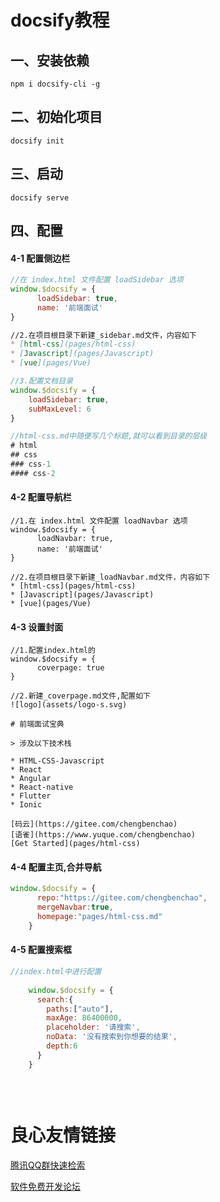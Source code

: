 # docsify教程

## 一、安装依赖

```
npm i docsify-cli -g
```

## 二、初始化项目

```
docsify init
```

## 三、启动

```
docsify serve
```

## 四、配置

#### 4-1 配置侧边栏

```js
//在 index.html 文件配置 loadSidebar 选项
window.$docsify = {
      loadSidebar: true,
      name: '前端面试'
}
```

```md
//2.在项目根目录下新建_sidebar.md文件，内容如下
* [html-css](pages/html-css)
* [Javascript](pages/Javascript)
* [vue](pages/Vue)
```

```js
//3.配置文档目录
window.$docsify = {
    loadSidebar: true,
    subMaxLevel: 6
}
```

```js
//html-css.md中随便写几个标题,就可以看到目录的层级
# html
## css
### css-1
#### css-2
```

#### 4-2 配置导航栏

```
//1.在 index.html 文件配置 loadNavbar 选项
window.$docsify = {
      loadNavbar: true,
      name: '前端面试'
}
```

```
//2.在项目根目录下新建_loadNavbar.md文件，内容如下
* [html-css](pages/html-css)
* [Javascript](pages/Javascript)
* [vue](pages/Vue)
```

#### 4-3 设置封面

```
//1.配置index.html的
window.$docsify = {
      coverpage: true
}
```

```
//2.新建_coverpage.md文件,配置如下
![logo](assets/logo-s.svg)

# 前端面试宝典

> 涉及以下技术栈

* HTML-CSS-Javascript
* React
* Angular
* React-native
* Flutter
* Ionic

[码云](https://gitee.com/chengbenchao)
[语雀](https://www.yuque.com/chengbenchao)
[Get Started](pages/html-css)
```

#### 4-4 配置主页,合并导航

```js
window.$docsify = {
      repo:"https://gitee.com/chengbenchao",
      mergeNavbar:true,
      homepage:"pages/html-css.md"
    }
```

#### 4-5 配置搜索框

```js
//index.html中进行配置
 
    window.$docsify = {
      search:{
        paths:["auto"],
        maxAge: 86400000,
        placeholder: '请搜索',
        noData: '没有搜索到你想要的结果',
        depth:6
      }
    }
 
  
  
```



 # 良心友情链接

[腾讯QQ群快速检索](http://u.720life.cn/s/8cf73f7c)

[软件免费开发论坛](http://u.720life.cn/s/bbb01dc0)